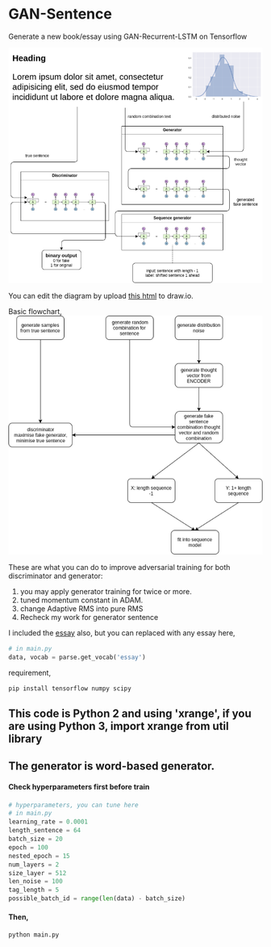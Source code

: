 # GAN-Sentence
Generate a new book/essay using GAN-Recurrent-LSTM on Tensorflow

![alt text](gan-sentence.png)

You can edit the diagram by upload [this html](gan-sentence.html) to draw.io.

Basic flowchart,
![alt text](flowchart-gan-sentence.png)

These are what you can do to improve adversarial training for both discriminator and generator:
1. you may apply generator training for twice or more.
2. tuned momentum constant in ADAM.
3. change Adaptive RMS into pure RMS
4. Recheck my work for generator sentence

I included the [essay](https://github.com/huseinzol05/GAN-Sentence/blob/master/essay) also, but you can replaced with any essay here,
```python
# in main.py
data, vocab = parse.get_vocab('essay')
```

requirement,
```bash
pip install tensorflow numpy scipy
```

## This code is Python 2 and using 'xrange', if you are using Python 3, import xrange from util library
## The generator is word-based generator.

#### Check hyperparameters first before train
```python
# hyperparameters, you can tune here
# in main.py
learning_rate = 0.0001
length_sentence = 64
batch_size = 20
epoch = 100
nested_epoch = 15
num_layers = 2
size_layer = 512
len_noise = 100
tag_length = 5
possible_batch_id = range(len(data) - batch_size)
```

#### Then,
```bash
python main.py
```

